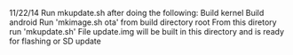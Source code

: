 11/22/14 <red13dotnet>
Run mkupdate.sh after doing the following:
Build kernel
Build android
Run 'mkimage.sh ota' from build directory root
From this diretory run 'mkupdate.sh'
File update.img will be built in this directory and is ready for flashing or SD update
